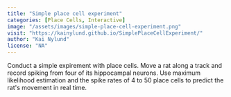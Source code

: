 ```yaml
---
title: "Simple place cell experiment"
categories: [Place Cells, Interactive]
image: "/assets/images/simple-place-cell-experiment.png"
visit: "https://kainylund.github.io/SimplePlaceCellExperiment/"
author: "Kai Nylund"
license: "NA"
---
```


Conduct a simple expirement with place cells. Move a rat along a track and record spiking from
four of its hippocampal neurons. Use maximum likelihood estimation and the spike rates of
4 to 50 place cells to predict the rat's movement in real time.